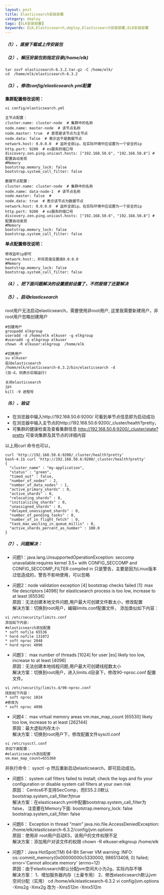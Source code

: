 ```yaml
---
layout: post
title: Elasticsearch安装部署
category: deploy
tags: [ELK安装部署]
keywords: ELK,Elasticsearch,deploy,Elasticsearch安装部署,ELK安装部署
---
```


##### （1）、直接下载或上传安装包  
##### （2）、解压安装包到指定目录(/home/elk)  
```
tar zxvf elasticsearch-6.3.2.tar.gz -C /home/elk/
cd  /home/elk/elasticsearch-6.3.2
```
##### （3）、修改config/elasticsearch.yml配置  
**集群配置修改说明：**
```
vi config/elasticsearch.yml

主节点配置：
cluster.name: cluster-node  # 集群中的名称
node.name: master-node  # 该节点名称
node.master: true  # 意思是该节点为主节点
node.data: false  # 表示这不是数据节点
network.host: 0.0.0.0  # 监听全部ip，在实际环境中应设置为一个安全的ip
http.port: 9200  # es服务的端口号
discovery.zen.ping.unicast.hosts: ["192.168.50.6", "192.168.50.8"] # 配置自动发现
#Memory
bootstrap.memory_lock: false 
bootstrap.system_call_filter: false

数据节点配置：
cluster.name: cluster-node  # 集群中的名称
node.name: data-node-1  # 该节点名称
node.master: false  # 
node.data: true  # 表示该节点为数据节点
network.host: 0.0.0.0  # 监听全部ip，在实际环境中应设置为一个安全的ip
http.port: 9200  # es服务的端口号
discovery.zen.ping.unicast.hosts: ["192.168.50.6", "192.168.50.8"] # 配置自动发现
#Memory
bootstrap.memory_lock: false 
bootstrap.system_call_filter: false
```
**单点配置修改说明：**
```
修改监听ip即可
network.host:，并将其值设置成0.0.0.0
#Memory
bootstrap.memory_lock: false 
bootstrap.system_call_filter: false
```
##### （4）、把下面**问题解决的设置**提前设置了，不然报错了还要解决  
##### （5）、启动elasticsearch
root用户无法启动elasticsearch，需要使用非root用户,
这里我需要新建用户，非root用户忽略创建用户
```
#创建用户
groupadd elkgroup
useradd -d /home/elk elkuser -g elkgroup
#useradd -g elkgroup elkuser
chown -R elkuser:elkgroup  /home/elk

#切换用户
su elkuser
启动elasticsearch
/home/elk/elasticsearch-6.3.2/bin/elasticsearch -d
(加-d，则表示后端运行)

关闭elasticsearch
jps 
kill -9 进程号
 ```
##### （6）、验证

- 在浏览器中输入http://192.168.50.6:9200/ 可看到单节点信息即为启动成功
- 在浏览器中输入主节点的http://192.168.50.6:9200/_cluster/health?pretty，
- 可集群的健康检查及查看集群信息
http://192.168.50.6:9200/_cluster/state?pretty  可查询集群及其节点的详细内容

以上用curl 命令也可以，
```
curl 'http://192.168.50.6:9200/_cluster/health?pretty'
bash-4.1$ curl 'http://192.168.50.6:9200/_cluster/health?pretty'
{
  "cluster_name" : "my-application",
  "status" : "green",
  "timed_out" : false,
  "number_of_nodes" : 2,
  "number_of_data_nodes" : 1,
  "active_primary_shards" : 0,
  "active_shards" : 0,
  "relocating_shards" : 0,
  "initializing_shards" : 0,
  "unassigned_shards" : 0,
  "delayed_unassigned_shards" : 0,
  "number_of_pending_tasks" : 0,
  "number_of_in_flight_fetch" : 0,
  "task_max_waiting_in_queue_millis" : 0,
  "active_shards_percent_as_number" : 100.0
}
```

##### （7）、问题解决：
- 问题1：java.lang.UnsupportedOperationException: seccomp unavailable:requires kernel 3.5+ with CONFIG_SECCOMP and CONFIG_SECCOMP_FILTER compiled in
只是警告，主要是因为Linux版本过低造成的，警告不影响使用，可以忽略

- 问题2：node validation exception
[4] bootstrap checks failed
[1]: max file descriptors [4096] for elasticsearch process is too low, increase to at least [65536]  
原因：无法创建本地文件问题,用户最大可创建文件数太小，修改配置  
解决方案：切换到root用户，编辑limits.conf配置文件， 添加类似如下内容：
```
vi /etc/security/limits.conf
添加如下内容:
#elasticsearch添加配置
* soft nofile 65536
* hard nofile 131072
* soft nproc 2048
* hard nproc 4096
```
- 问题3：
max number of threads [1024] for user [es] likely too low, increase to at least [4096]  
原因：无法创建本地线程问题,用户最大可创建线程数太小  
解决方案：切换到root用户，进入limits.d目录下，修改90-nproc.conf 配置文件。
```
vi /etc/security/limits.d/90-nproc.conf
找到如下内容：
* soft nproc 1024
#修改为
* soft nproc 4096
```

- 问题4：
max virtual memory areas vm.max_map_count [65530] likely too low, increase to at least [262144]  
原因：最大虚拟内存太小  
解决方案：切换到root用户下，修改配置文件sysctl.conf
```
vi /etc/sysctl.conf
添加下面配置：
#elasticsearch添加配置
vm.max_map_count=655360
```
并执行命令：
sysctl -p
然后重新启动elasticsearch，即可启动成功。

- 问题5：
 system call filters failed to install; check the logs and fix your configuration or disable system call filters at your own risk  
原因： Centos6不支持SecComp，而ES5.2.0默认bootstrap.system_call_filter为true  
解决方案：在elasticsearch.yml中配置bootstrap.system_call_filter为false，
注意要在Memory下面: 
bootstrap.memory_lock: false 
bootstrap.system_call_filter: false

- 问题6：
Exception in thread "main" java.nio.file.AccessDeniedException: 
/home/elk/elasticsearch-6.3.2/config/jvm.options  
原因：使用非 root用户启动ES，该用户的文件权限不足  
解决方案：添加用户对该文件的权限  chown -R elkuser:elkgroup  /home/elk

- 问题7：Java HotSpot(TM) 64-Bit Server VM warning: INFO: os::commit_memory(0x00000000c5330000, 986513408, 0) failed; error='Cannot allocate memory' (errno=12)  
原因：由于elasticsearch默认分配jvm空间大小为2g，实际内存不够  
解决方案：
1、增加服务器内存（土豪专用）
2、修改elasticsearch默认jvm空间分配（实用）
cd  /home/elk/elasticsearch-6.3.2
vi config/jvm.options 
-Xms2g
-Xmx2g
改为
-Xms512m
-Xmx512m